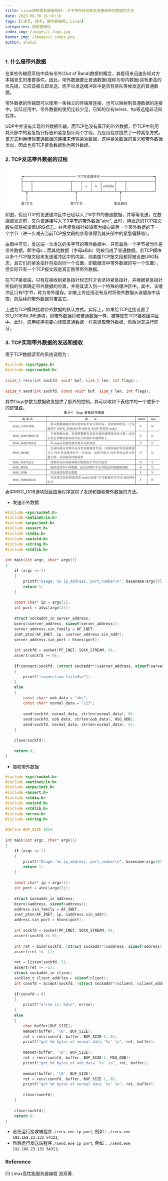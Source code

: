 ```yaml
---
title: Linux网络服务器编程05--关于带外标记和发送接收带外数据的方法
date: 2023-06-30 16:50:16
tags: [C语言, 技术, 服务器编程, Linux]
categories: 服务器编程
index_img: /images/c_logo.jpg
banner_img: /images/c_codes.png
author: shuhui
---
```

### 1. 什么是带外数据
在某些传输层系统中具有带外(Out of Band)数据的概念，其是用来迅速告知对方本端发生的重要事件。因此，带外数据要比普通数据(或称为带内数据)具有更高的优先级，它应该被立即发送，而不论发送缓冲区中是否有排队等候发送的普通数据。

带外数据的传输既可以使用一条独立的传输层连接，也可以映射到普通数据的连接中。实际应用中，带外数据的使用比较少见，已知的仅有telnet、ftp等远程非活跃程序。

UDP中并没有实现带外数据传输，而TCP也没有真正的带外数据，但TCP中利用其头部中的紧急指针标志和紧急指针两个字段，为应用程序提供了一种紧急方式。该方式利用传输普通数据的连接来传输紧急数据，这种紧急数据的含义和带外数据类似，因此也将TCP紧急数据称为带外数据。

### 2. TCP发送带外数据的过程
![TCP带外数据](./ch20230630-02/tcpOutofBand.png)
如图，假设TCP的发送缓冲区中已经写入了N字节的普通数据，并等等发送，在数据被发送前，又向该连接写入了3字节的带外数据"abc", 此时，待发送的TCP报文段头部将被设置URG标志，并且紧急指针被设置为指向最后一个带外数据的下一个字节（进一步减去当前TCP报文段的序号值得到其头部中的紧急偏移值）。

由图中可见，发送端一次发送的多字节的带外数据中，只有最后一个字节被当作是带外数据，即字母c；而其他数据（字母a和b）则被当成了普通数据。若TCP模块以多个TCP报文段来发送缓冲区中的内容，则美国TCP报文段都将被设置URG标志，且它们的紧急指针将指向同一个位置，即数据流中带外数据的写一个位置），但实际只有一个TCP报文段是真正携带带外数据。

在TCP接收端，只有在接收到紧急指针标志时才会坚持紧急指针，并根据紧急指针所指的位置确定带外数据的位置，并将其读入到一个特殊的缓冲区中。其中，该缓冲区只有1字节，称为带外缓存。如果上传应用没有及时将带外数据从该缓存中读取，则后续的带外数据将覆盖它。

上述为TCP模块接收带外数据的默认方式。实际上，如果给TCP连接设置了SO_OOBINLINE选项，则带外数据将和普通数据一样，被存放在TCP接收缓冲区中，此时，应用程序需要向读取普通数据一样来读取带外数据，然后对其进行区分。

### 3. TCP实现带外数据的发送和接收
用于TCP数据读写的系统调用为：
```c
#include <sys/types.h>
#include <sys/socket.h>

ssize_t recv(int sockfd, void* buf, size_t len, int flags);

ssize_t send(int sockfd, const void* buf, size_t len, int flags);
```
其中flags参数为数据收发提供了额外的控制，其可以取如下表格中的一个或多个的逻辑或。
![flags参数选项表格](./ch20230630-02/recv_send_flags.png)
表中MSG_OOB选项就给应用程序提供了发送和接收带外数据的方法。
- 发送带外数据
```c
#include <sys/socket.h>
#include <netinet/in.h>
#include <arpa/inet.h>
#include <assert.h>
#include <stdio.h>
#include <unistd.h>
#include <string.h>
#include <stdlib.h>

int main(int argc, char* argv[])
{
    if (argc <= 2)
    {
        printf("Usage: %s ip_address, port_number\n", basename(argv[0]));
        return 1;
    }

    const char* ip = argv[1];
    int port = atoi(argv[2]);

    struct sockaddr_in server_address;
    bzero(&server_address, sizeof(server_address));
    server_address.sin_family = AF_INET;
    inet_pton(AF_INET, ip, &server_address.sin_addr);
    server_address.sin_port = htons(port);

    int sockfd = socket(PF_INET, SOCK_STREAM, 0);
    assert(sockfd >= 0);

    if(connect(sockfd, (struct sockaddr*)&server_address, sizeof(server_address)) < 0)
    {
        printf("connection failed\n");
    }
    else
    {
        const char* oob_data = "abc";
        const char* normal_data = "123";

        send(sockfd, normal_data, strlen(normal_data), 0);
        send(sockfd, oob_data, strlen(oob_data), MSG_OOB);
        send(sockfd, normal_data, strlen(normal_data), 0);
    }

    close(sockfd);

    return 0;
}
```

- 接收带外数据
```c
#include <sys/socket.h>
#include <netinet/in.h>
#include <arpa/inet.h>
#include <assert.h>
#include <stdio.h>
#include <unistd.h>
#include <stdlib.h>
#include <errno.h>
#include <string.h>

#define BUF_SIZE 1024

int main(int argc, char* argv[])
{
    if (argc <= 2)
    {
        printf("Usage: %s ip_address, port_number\n", basename(argv[0]));
        return 1;
    }

    const char* ip = argv[1];
    int port = atoi(argv[2]);

    struct sockaddr_in address;
    bzero(&address, sizeof(address));
    address.sin_family = AF_INET;
    inet_pton(AF_INET, ip, &address.sin_addr);
    address.sin_port = htons(port);

    int sockfd = socket(PF_INET, SOCK_STREAM, 0);
    assert(sockfd >= 0);

    int ret = bind(sockfd, (struct sockaddr*)&address, sizeof(address));
    assert(ret != -1);

    ret = listen(sockfd, 5);
    assert(ret != -1);
    struct sockaddr_in client;
    socklen_t client_addrlen = sizeof(client);
    int connfd = accept(sockfd, (struct sockaddr*)&client, &client_addrlen);

    if(connfd < 0)
    {
        printf("errno is: %d\n", errno);
    }
    else
    {
        char buffer[BUF_SIZE];
        memset(buffer, '\0', BUF_SIZE);
        ret = recv(connfd, buffer, BUF_SIZE-1, 0);
        printf("got %d bytes of normal data '%s' \n", ret, buffer);

        memset(buffer, '\0', BUF_SIZE);
        ret = recv(connfd, buffer, BUF_SIZE-1, MSG_OOB);
        printf("got %d bytes of oob data '%s' \n", ret, buffer);

        memset(buffer, '\0', BUF_SIZE);
        ret = recv(connfd, buffer, BUF_SIZE-1, 0);
        printf("got %d bytes of normal data '%s' \n", ret, buffer);

        close(connfd);
    }

    close(sockfd);
    return 0;
}
```

- 首先运行接收端程序`./recv.exe ip port`, 例如：`./recv.exe 192.168.23.132 54321`;
- 然后运行发送端程序`./send.exe ip port`, 例如：`./send.exe 192.168.23.132 54321`;

### Reference
[1] Linux高性能服务器编程 游双著.

